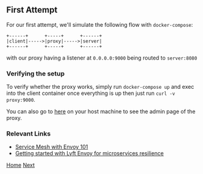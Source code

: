 ## First Attempt

For our first attempt, we'll simulate the following flow with `docker-compose`:

```
+------+      +-----+      +------+
|client|----->|proxy|----->|server|
+------+      +-----+      +------+
```

with our proxy having a listener at `0.0.0.0:9000` being routed to `server:8080`

### Verifying the setup

To verify whether the proxy works, simply run `docker-compose up` and exec into the client container once everything is up then just run `curl -v proxy:9000`.


You can also go to [here](http://localhost:8001/) on your host machine to see the admin page of the proxy.

### Relevant Links
* [Service Mesh with Envoy 101](https://hackernoon.com/service-mesh-with-envoy-101-e6b2131ee30b)
* [Getting started with Lyft Envoy for microservices resilience](https://www.datawire.io/envoyproxy/getting-started-lyft-envoy-microservices-resilience/)


[Home](https://github.com/teh-username/service-mesh-the-hard-way) [Next](https://github.com/teh-username/service-mesh-the-hard-way/tree/master/docker-compose/attempt-2)
